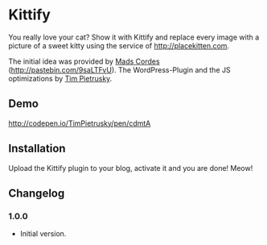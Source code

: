 # Kittify 

You really love your cat? Show it with Kittify and replace every image with a picture of a sweet kitty using the 
service of http://placekitten.com. 

The initial idea was provided by [Mads Cordes](http://twitter.com/Mobilpadde) (http://pastebin.com/9saLTFvU). The WordPress-Plugin and the JS optimizations by [Tim Pietrusky](http://twitter.com/TimPietrusky). 

## Demo

http://codepen.io/TimPietrusky/pen/cdmtA

## Installation

Upload the Kittify plugin to your blog, activate it and you are done! Meow!

## Changelog

### 1.0.0

* Initial version. 
